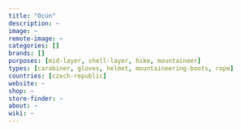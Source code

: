 ```yaml
---
title: "Ocún"
description: ~
image: ~
remote-image: ~
categories: []
brands: []
purposes: [mid-layer, shell-layer, hike, mountaineer]
types: [carabiner, gloves, helmet, mountaineering-boots, rope]
countries: [czech-republic]
website: ~
shop: ~
store-finder: ~
about: ~
wiki: ~
---
```

